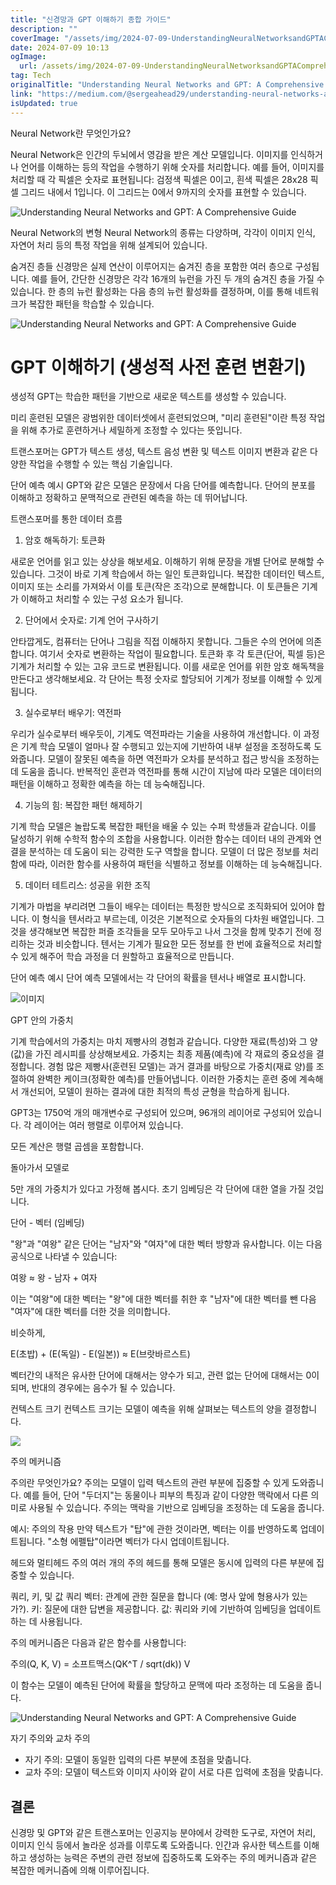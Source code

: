 ```yaml
---
title: "신경망과 GPT 이해하기 종합 가이드"
description: ""
coverImage: "/assets/img/2024-07-09-UnderstandingNeuralNetworksandGPTAComprehensiveGuide_0.png"
date: 2024-07-09 10:13
ogImage: 
  url: /assets/img/2024-07-09-UnderstandingNeuralNetworksandGPTAComprehensiveGuide_0.png
tag: Tech
originalTitle: "Understanding Neural Networks and GPT: A Comprehensive Guide"
link: "https://medium.com/@sergeahead29/understanding-neural-networks-and-gpt-a-comprehensive-guide-a309734d4409"
isUpdated: true
---
```






Neural Network란 무엇인가요?

Neural Network은 인간의 두뇌에서 영감을 받은 계산 모델입니다. 이미지를 인식하거나 언어를 이해하는 등의 작업을 수행하기 위해 숫자를 처리합니다. 예를 들어, 이미지를 처리할 때 각 픽셀은 숫자로 표현됩니다: 검정색 픽셀은 0이고, 흰색 픽셀은 28x28 픽셀 그리드 내에서 1입니다. 이 그리드는 0에서 9까지의 숫자를 표현할 수 있습니다.

![Understanding Neural Networks and GPT: A Comprehensive Guide](/assets/img/2024-07-09-UnderstandingNeuralNetworksandGPTAComprehensiveGuide_0.png)

Neural Network의 변형
Neural Network의 종류는 다양하며, 각각이 이미지 인식, 자연어 처리 등의 특정 작업을 위해 설계되어 있습니다.

<div class="content-ad"></div>

숨겨진 층들
신경망은 실제 연산이 이루어지는 숨겨진 층을 포함한 여러 층으로 구성됩니다. 예를 들어, 간단한 신경망은 각각 16개의 뉴런을 가진 두 개의 숨겨진 층을 가질 수 있습니다. 한 층의 뉴런 활성화는 다음 층의 뉴런 활성화를 결정하며, 이를 통해 네트워크가 복잡한 패턴을 학습할 수 있습니다.

![Understanding Neural Networks and GPT: A Comprehensive Guide](/assets/img/2024-07-09-UnderstandingNeuralNetworksandGPTAComprehensiveGuide_1.png)

# GPT 이해하기 (생성적 사전 훈련 변환기)

생성적
GPT는 학습한 패턴을 기반으로 새로운 텍스트를 생성할 수 있습니다.

<div class="content-ad"></div>

미리 훈련된 모델은 광범위한 데이터셋에서 훈련되었으며, "미리 훈련된"이란 특정 작업을 위해 추가로 훈련하거나 세밀하게 조정할 수 있다는 뜻입니다.

트랜스포머는 GPT가 텍스트 생성, 텍스트 음성 변환 및 텍스트 이미지 변환과 같은 다양한 작업을 수행할 수 있는 핵심 기술입니다.

단어 예측 예시
GPT와 같은 모델은 문장에서 다음 단어를 예측합니다. 단어의 분포를 이해하고 정확하고 문맥적으로 관련된 예측을 하는 데 뛰어납니다.

트랜스포머를 통한 데이터 흐름

<div class="content-ad"></div>

1. 암호 해독하기: 토큰화

새로운 언어를 읽고 있는 상상을 해보세요. 이해하기 위해 문장을 개별 단어로 분해할 수 있습니다. 그것이 바로 기계 학습에서 하는 일인 토큰화입니다. 복잡한 데이터인 텍스트, 이미지 또는 소리를 가져와서 이를 토큰(작은 조각)으로 분해합니다. 이 토큰들은 기계가 이해하고 처리할 수 있는 구성 요소가 됩니다.

2. 단어에서 숫자로: 기계 언어 구사하기

안타깝게도, 컴퓨터는 단어나 그림을 직접 이해하지 못합니다. 그들은 수의 언어에 의존합니다. 여기서 숫자로 변환하는 작업이 필요합니다. 토큰화 후 각 토큰(단어, 픽셀 등)은 기계가 처리할 수 있는 고유 코드로 변환됩니다. 이를 새로운 언어를 위한 암호 해독책을 만든다고 생각해보세요. 각 단어는 특정 숫자로 할당되어 기계가 정보를 이해할 수 있게 됩니다.

<div class="content-ad"></div>

3. 실수로부터 배우기: 역전파

우리가 실수로부터 배우듯이, 기계도 역전파라는 기술을 사용하여 개선합니다. 이 과정은 기계 학습 모델이 얼마나 잘 수행되고 있는지에 기반하여 내부 설정을 조정하도록 도와줍니다. 모델이 잘못된 예측을 하면 역전파가 오차를 분석하고 접근 방식을 조정하는 데 도움을 줍니다. 반복적인 훈련과 역전파를 통해 시간이 지남에 따라 모델은 데이터의 패턴을 이해하고 정확한 예측을 하는 데 능숙해집니다.

4. 기능의 힘: 복잡한 패턴 해제하기

기계 학습 모델은 놀랍도록 복잡한 패턴을 배울 수 있는 수퍼 학생들과 같습니다. 이를 달성하기 위해 수학적 함수의 조합을 사용합니다. 이러한 함수는 데이터 내의 관계와 연결을 분석하는 데 도움이 되는 강력한 도구 역할을 합니다. 모델이 더 많은 정보를 처리함에 따라, 이러한 함수를 사용하여 패턴을 식별하고 정보를 이해하는 데 능숙해집니다.

<div class="content-ad"></div>

5. 데이터 테트리스: 성공을 위한 조직

기계가 마법을 부리려면 그들이 배우는 데이터는 특정한 방식으로 조직화되어 있어야 합니다. 이 형식을 텐서라고 부르는데, 이것은 기본적으로 숫자들의 다차원 배열입니다. 그것을 생각해보면 복잡한 퍼즐 조각들을 모두 모아두고 나서 그것을 함께 맞추기 전에 정리하는 것과 비슷합니다. 텐서는 기계가 필요한 모든 정보를 한 번에 효율적으로 처리할 수 있게 해주어 학습 과정을 더 원할하고 효율적으로 만듭니다.

단어 예측 예시
단어 예측 모델에서는 각 단어의 확률을 텐서나 배열로 표시합니다.

![이미지](/assets/img/2024-07-09-UnderstandingNeuralNetworksandGPTAComprehensiveGuide_2.png)

<div class="content-ad"></div>

GPT 안의 가중치

기계 학습에서의 가중치는 마치 제빵사의 경험과 같습니다. 다양한 재료(특성)와 그 양(값)을 가진 레시피를 상상해보세요. 가중치는 최종 제품(예측)에 각 재료의 중요성을 결정합니다. 경험 많은 제빵사(훈련된 모델)는 과거 결과를 바탕으로 가중치(재료 양)를 조절하여 완벽한 케이크(정확한 예측)를 만들어냅니다. 이러한 가중치는 훈련 중에 계속해서 개선되어, 모델이 원하는 결과에 대한 최적의 특성 균형을 학습하게 됩니다.

GPT3는 1750억 개의 매개변수로 구성되어 있으며, 96개의 레이어로 구성되어 있습니다. 각 레이어는 여러 행렬로 이루어져 있습니다.

모든 계산은 행렬 곱셈을 포함합니다.

<div class="content-ad"></div>

돌아가서 모델로

5만 개의 가중치가 있다고 가정해 봅시다. 초기 임베딩은 각 단어에 대한 열을 가질 것입니다.

단어 - 벡터 (임베딩)

"왕"과 "여왕" 같은 단어는 "남자"와 "여자"에 대한 벡터 방향과 유사합니다. 이는 다음 공식으로 나타낼 수 있습니다:

여왕 ≈ 왕 - 남자 + 여자

이는 "여왕"에 대한 벡터는 "왕"에 대한 벡터를 취한 후 "남자"에 대한 벡터를 뺀 다음 "여자"에 대한 벡터를 더한 것을 의미합니다.

비슷하게,

E(초밥) + (E(독일) - E(일본)) ≈ E(브랏바르스트)

벡터간의 내적은 유사한 단어에 대해서는 양수가 되고, 관련 없는 단어에 대해서는 0이 되며, 반대의 경우에는 음수가 될 수 있습니다.

컨텍스트 크기
컨텍스트 크기는 모델이 예측을 위해 살펴보는 텍스트의 양을 결정합니다.

![](/assets/img/2024-07-09-UnderstandingNeuralNetworksandGPTAComprehensiveGuide_3.png)

<div class="content-ad"></div>

주의 메커니즘

주의란 무엇인가요?
주의는 모델이 입력 텍스트의 관련 부분에 집중할 수 있게 도와줍니다. 예를 들어, 단어 "두더지"는 동물이나 피부의 특징과 같이 다양한 맥락에서 다른 의미로 사용될 수 있습니다. 주의는 맥락을 기반으로 임베딩을 조정하는 데 도움을 줍니다.

예시: 주의의 작용
만약 텍스트가 "탑"에 관한 것이라면, 벡터는 이를 반영하도록 업데이트됩니다. "소형 에펠탑"이라면 벡터가 다시 업데이트됩니다.

헤드와 멀티헤드 주의
여러 개의 주의 헤드를 통해 모델은 동시에 입력의 다른 부분에 집중할 수 있습니다.

<div class="content-ad"></div>

쿼리, 키, 및 값
쿼리 벡터: 관계에 관한 질문을 합니다 (예: 명사 앞에 형용사가 있는가?).
키: 질문에 대한 답변을 제공합니다.
값: 쿼리와 키에 기반하여 임베딩을 업데이트하는 데 사용됩니다.

주의 메커니즘은 다음과 같은 함수를 사용합니다:

주의(Q, K, V) = 소프트맥스(QK^T / sqrt(dk)) V

이 함수는 모델이 예측된 단어에 확률을 할당하고 문맥에 따라 조정하는 데 도움을 줍니다.

![Understanding Neural Networks and GPT: A Comprehensive Guide](/assets/img/2024-07-09-UnderstandingNeuralNetworksandGPTAComprehensiveGuide_4.png)

자기 주의와 교차 주의
- 자기 주의: 모델이 동일한 입력의 다른 부분에 초점을 맞춥니다.
- 교차 주의: 모델이 텍스트와 이미지 사이와 같이 서로 다른 입력에 초점을 맞춥니다.

<div class="content-ad"></div>

## 결론

신경망 및 GPT와 같은 트랜스포머는 인공지능 분야에서 강력한 도구로, 자연어 처리, 이미지 인식 등에서 놀라운 성과를 이루도록 도와줍니다. 인간과 유사한 텍스트를 이해하고 생성하는 능력은 주변의 관련 정보에 집중하도록 도와주는 주의 메커니즘과 같은 복잡한 메커니즘에 의해 이루어집니다.